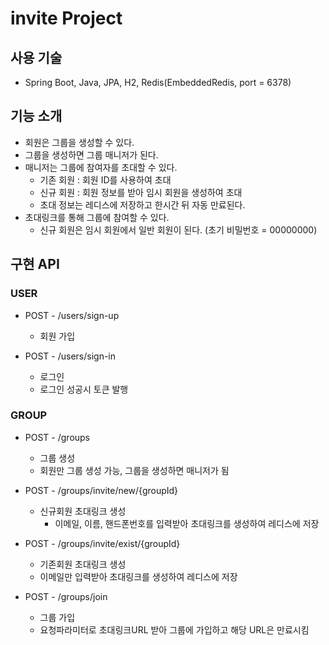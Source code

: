 # invite Project

## 사용 기술
- Spring Boot, Java, JPA, H2, Redis(EmbeddedRedis, port = 6378)

## 기능 소개
- 회원은 그룹을 생성할 수 있다.
- 그룹을 생성하면 그룹 매니저가 된다.
- 매니저는 그룹에 참여자를 초대할 수 있다.
  - 기존 회원 : 회원 ID를 사용하여 초대
  - 신규 회원 : 회원 정보를 받아 임시 회원을 생성하여 초대
  - 초대 정보는 레디스에 저장하고 한시간 뒤 자동 만료된다.
- 초대링크를 통해 그룹에 참여할 수 있다.
  - 신규 회원은 임시 회원에서 일반 회원이 된다. (초기 비밀번호 = 00000000)

## 구현 API
### USER
- POST - /users/sign-up
  - 회원 가입

- POST - /users/sign-in
  - 로그인
  - 로그인 성공시 토큰 발행

### GROUP
- POST -  /groups
  - 그룹 생성
  - 회원만 그룹 생성 가능, 그룹을 생성하면 매니저가 됨
    
- POST - /groups/invite/new/{groupId}
  - 신규회원 초대링크 생성
    - 이메일, 이름, 핸드폰번호를 입력받아 초대링크를 생성하여 레디스에 저장
      
- POST - /groups/invite/exist/{groupId}
  - 기존회원 초대링크 생성
  - 이메일만 입력받아 초대링크를 생성하여 레디스에 저장
    
- POST - /groups/join
  - 그룹 가입
  - 요청파라미터로 초대링크URL 받아 그룹에 가입하고 해당 URL은 만료시킴
    
